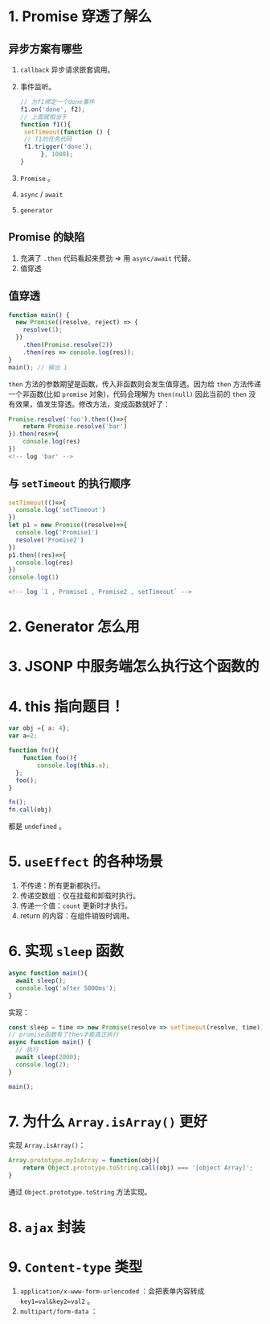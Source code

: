 # 1. Promise 穿透了解么

## 异步方案有哪些

1. `callback` 异步请求嵌套调用。

2. 事件监听。

   ```js
   // 为f1绑定一个done事件
   f1.on('done', f2);
   // 上面就相当于
   function f1(){
   	setTimeout(function () {
   	// f1的任务代码
   	f1.trigger('done');
   　 	}, 1000);
   }
   ```

3. `Promise` 。

4. `async` / `await` 

5. `generator`

## Promise 的缺陷

1. 充满了 `.then` 代码看起来费劲 => 用 `async/await` 代替。
2. 值穿透

## 值穿透

```js
function main() {
  new Promise((resolve, reject) => {
    resolve(1);
  })
    .then(Promise.resolve(2))
    .then(res => console.log(res));
}
main(); // 输出 1
```

`then` 方法的参数期望是函数，传入非函数则会发生值穿透。因为给 `then` 方法传递一个非函数(比如 `promise` 对象)，代码会理解为 `then(null)` 因此当前的 `then` 没有效果，值发生穿透。修改方法，变成函数就好了：

```js
Promise.resolve('foo').then(()=>{
    return Promise.resolve('bar')
}).then(res=>{
    console.log(res)
})
<!-- log 'bar' -->
```

## 与 `setTimeout` 的执行顺序

```js
setTimeout(()=>{
  console.log('setTimeout')
})
let p1 = new Promise((resolve)=>{
  console.log('Promise1')
  resolve('Promise2')
})
p1.then((res)=>{
  console.log(res)
})
console.log(1)

<!-- log `1 , Promise1 , Promise2 , setTimeout` -->
```





# 2. Generator 怎么用



# 3. JSONP 中服务端怎么执行这个函数的





# 4. this 指向题目！

```js
var obj ={ a: 4};
var a=2;

function fn(){
	function foo(){
		console.log(this.a);
  };
  foo();
}

fn();
fn.call(obj)
```

都是 `undefined` 。



# 5. `useEffect` 的各种场景

1. 不传递：所有更新都执行。
2. 传递空数组：仅在挂载和卸载时执行。
3. 传递一个值：`count` 更新时才执行。
4. return 的内容：在组件销毁时调用。



# 6. 实现 `sleep` 函数

```js
async function main(){
  await sleep();
  console.log('after 5000ms');
}
```



实现：

```js
const sleep = time => new Promise(resolve => setTimeout(resolve, time));
// promise函数有了then才能真正执行
async function main() {
  // 执行
  await sleep(2000);
  console.log(2);
}

main();
```











# 7. 为什么 `Array.isArray()` 更好

实现 `Array.isArray()`：

```js
Array.prototype.myIsArray = function(obj){
	return Object.prototype.toString.call(obj) === '[object Array]';
}
```

通过 `Object.prototype.toString` 方法实现。





# 8. `ajax` 封装



# 9. `Content-type` 类型

1. `application/x-www-form-urlencoded` ：会把表单内容转成 `key1=val&key2=val2` 。
2. `multipart/form-data` ：





